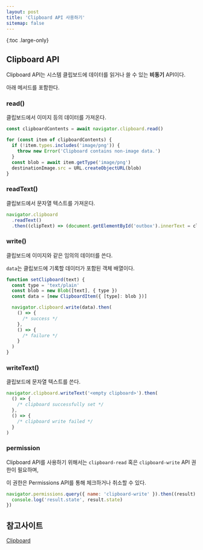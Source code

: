 ```yaml
---
layout: post
title: 'Clipboard API 사용하기'
sitemap: false
---
```


{:toc .large-only}

## Clipboard API

Clipboard API는 시스템 클립보드에 데이터를 읽거나 쓸 수 있는 **비동기** API이다.

아래 메서드를 포함한다.

### read()

클립보드에서 이미지 등의 데이터를 가져온다.

```js
const clipboardContents = await navigator.clipboard.read()

for (const item of clipboardContents) {
  if (!item.types.includes('image/png')) {
    throw new Error('Clipboard contains non-image data.')
  }
  const blob = await item.getType('image/png')
  destinationImage.src = URL.createObjectURL(blob)
}
```

### readText()

클립보드에서 문자열 텍스트를 가져온다.

```js
navigator.clipboard
  .readText()
  .then((clipText) => (document.getElementById('outbox').innerText = clipText))
```

### write()

클립보드에 이미지와 같은 임의의 데이터를 쓴다.

`data`는 클립보드에 기록할 데이터가 포함된 객체 배열이다.

```js
function setClipboard(text) {
  const type = 'text/plain'
  const blob = new Blob([text], { type })
  const data = [new ClipboardItem({ [type]: blob })]

  navigator.clipboard.write(data).then(
    () => {
      /* success */
    },
    () => {
      /* failure */
    }
  )
}
```

### writeText()

클립보드에 문자열 텍스트를 쓴다.

```js
navigator.clipboard.writeText('<empty clipboard>').then(
  () => {
    /* clipboard successfully set */
  },
  () => {
    /* clipboard write failed */
  }
)
```

### permission

Clipboard API를 사용하기 위해서는 `clipboard-read` 혹은 `clipboard-write` API 권한이 필요하며,

이 권한은 Permissions API를 통해 체크하거나 취소할 수 있다.

```js
navigator.permissions.query({ name: 'clipboard-write' }).then((result) => {
  console.log('result.state', result.state)
})
```

## 참고사이트

[Clipboard](https://developer.mozilla.org/ko/docs/Web/API/Clipboard)
